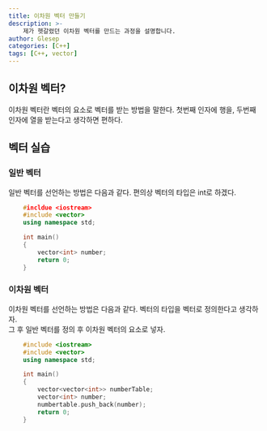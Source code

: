 ```yaml
---
title: 이차원 벡터 만들기
description: >- 
    제가 헷갈렸던 이차원 벡터를 만드는 과정을 설명합니다.
author: Glesep
categories: [C++]
tags: [C++, vector]
---
```


## 이차원 벡터?
이차원 벡터란 벡터의 요소로 벡터를 받는 방법을 말한다. 첫번째 인자에 행을, 두번째 인자에 열을 받는다고 생각하면 편하다.

## 벡터 실습
### 일반 벡터
일반 벡터를 선언하는 방법은 다음과 같다. 편의상 벡터의 타입은 int로 하겠다.
```cpp
    #incldue <iostream>
    #include <vector>
    using namespace std;

    int main()
    {
        vector<int> number;
        return 0;
    }
```
### 이차원 벡터
이차원 벡터를 선언하는 방법은 다음과 같다. 벡터의 타입을 벡터로 정의한다고 생각하자.  
그 후 일반 벡터를 정의 후 이차원 벡터의 요소로 넣자.
```cpp
    #include <iostream>
    #include <vector>
    using namespace std;

    int main()
    {
        vector<vector<int>> numberTable;    
        vector<int> number;                
        numbertable.push_back(number);
        return 0;
    }
```





